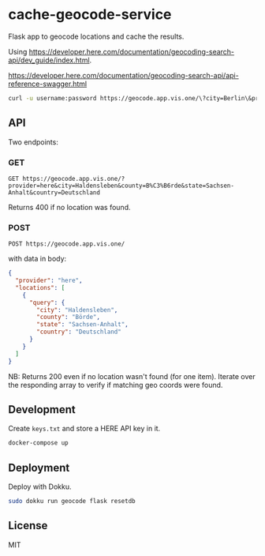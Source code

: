 # cache-geocode-service

Flask app to geocode locations and cache the results.

Using <https://developer.here.com/documentation/geocoding-search-api/dev_guide/index.html>.

https://developer.here.com/documentation/geocoding-search-api/api-reference-swagger.html

```bash
curl -u username:password https://geocode.app.vis.one/\?city=Berlin\&provider\=here\&country\=Deutschland\&state\=Berlin
```

## API

Two endpoints:

### GET

```
GET https://geocode.app.vis.one/?provider=here&city=Haldensleben&county=B%C3%B6rde&state=Sachsen-Anhalt&country=Deutschland
```

Returns 400 if no location was found.

### POST

```
POST https://geocode.app.vis.one/
```

with data in body:

```json
{
  "provider": "here",
  "locations": [
    {
      "query": {
        "city": "Haldensleben",
        "county": "Börde",
        "state": "Sachsen-Anhalt",
        "country": "Deutschland"
      }
    }
  ]
}
```

NB: Returns 200 even if no location wasn't found (for one item). Iterate over the responding array to verify if matching geo coords were found.

## Development

Create `keys.txt` and store a HERE API key in it.

```bash
docker-compose up
```

## Deployment

Deploy with Dokku.

```bash
sudo dokku run geocode flask resetdb
```

## License

MIT
